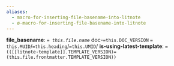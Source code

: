```yaml
---
aliases:
  - macro-for-inserting-file-basename-into-litnote
  - ø-macro-for-inserting-file-basename-into-litnote
---
```

**file_basename**: *`= this.file.name`* doc-`=this.DOC_VERSION` `= this.MUID`/`=this.heading`/`=this.UMID`/
**is-using-latest-template**: `= (([[litnote-template]].TEMPLATE_VERSION)=(this.file.frontmatter.TEMPLATE_VERSION)) `

